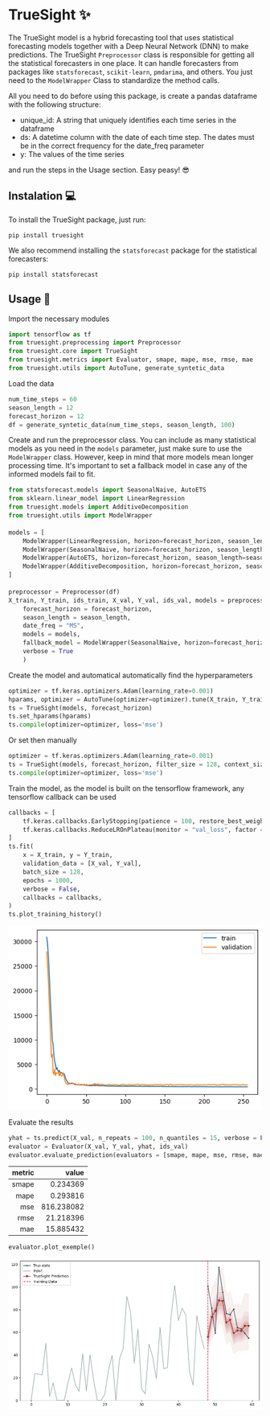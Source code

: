 # TrueSight ✨

The TrueSight model is a hybrid forecasting tool that uses statistical forecasting models together with a Deep Neural Network (DNN) to make predictions. The TrueSight `Preprocessor` class is responsible for getting all the statistical forecasters in one place. It can handle forecasters from packages like `statsforecast`, `scikit-learn`, `pmdarima`, and others. You just need to the `ModelWrapper` Class to standardize the method calls.

All you need to do before using this package, is create a pandas dataframe with the following structure:

 - unique_id: A string that uniquely identifies each time series in the dataframe
 - ds: A datetime column with the date of each time step. The dates must be in the correct frequency for the date_freq parameter
 - y: The values of the time series

and run the steps in the Usage section. Easy peasy! 😎

## Instalation 💻

To install the TrueSight package, just run:

```
pip install truesight
```

We also recommend installing the `statsforecast` package for the statistical forecasters:

```
pip install statsforecast
```

## Usage 🚀

Import the necessary modules

``` python
import tensorflow as tf
from truesight.preprocessing import Preprocessor
from truesight.core import TrueSight
from truesight.metrics import Evaluator, smape, mape, mse, rmse, mae
from truesight.utils import AutoTune, generate_syntetic_data
```

Load the data

``` python
num_time_steps = 60
season_length = 12
forecast_horizon = 12
df = generate_syntetic_data(num_time_steps, season_length, 100)
```
Create and run the preprocessor class. You can include as many statistical models as you need in the `models` parameter, just make sure to use the `ModelWrapper` class. However, keep in mind that more models mean longer processing time. It's important to set a fallback model in case any of the informed models fail to fit.

``` python
from statsforecast.models import SeasonalNaive, AutoETS
from sklearn.linear_model import LinearRegression
from truesight.models import AdditiveDecomposition
from truesight.utils import ModelWrapper

models = [
    ModelWrapper(LinearRegression, horizon=forecast_horizon, season_length=season_length, alias="LinearRegression"), 
    ModelWrapper(SeasonalNaive, horizon=forecast_horizon, season_length=season_length), 
    ModelWrapper(AutoETS, horizon=forecast_horizon, season_length=season_length),
    ModelWrapper(AdditiveDecomposition, horizon=forecast_horizon, season_length=season_length)
]

preprocessor = Preprocessor(df)
X_train, Y_train, ids_train, X_val, Y_val, ids_val, models = preprocessor.make_dataset(
    forecast_horizon = forecast_horizon, 
    season_length = season_length,
    date_freq = "MS", 
    models = models, 
    fallback_model = ModelWrapper(SeasonalNaive, horizon=forecast_horizon, season_length=season_length),
    verbose = True
    )
```

Create the model and automatical automatically find the hyperparameters

``` python
optimizer = tf.keras.optimizers.Adam(learning_rate=0.001)
hparams, optimizer = AutoTune(optimizer=optimizer).tune(X_train, Y_train, n_trials = 20, epochs = 10, batch_size = 32, stats_models = models)
ts = TrueSight(models, forecast_horizon)
ts.set_hparams(hparams)
ts.compile(optimizer=optimizer, loss='mse')
```

Or set then manually

``` python
optimizer = tf.keras.optimizers.Adam(learning_rate=0.001)
ts = TrueSight(models, forecast_horizon, filter_size = 128, context_size = 512, hidden_size = 1024, dropout_rate = 0.1)
ts.compile(optimizer=optimizer, loss='mse')
```

Train the model, as the model is built on the tensorflow framework, any tensorflow callback can be used

``` python
callbacks = [
    tf.keras.callbacks.EarlyStopping(patience = 100, restore_best_weights = True, monitor = "val_loss"),
    tf.keras.callbacks.ReduceLROnPlateau(monitor = "val_loss", factor = 0.5, patience = 25, verbose = False),
]
ts.fit(
    x = X_train, y = Y_train, 
    validation_data = [X_val, Y_val], 
    batch_size = 128, 
    epochs = 1000, 
    verbose = False, 
    callbacks = callbacks,
)
ts.plot_training_history()
```
![Training Log](figures/training_history.png)


Evaluate the results

``` python
yhat = ts.predict(X_val, n_repeats = 100, n_quantiles = 15, verbose = False)
evaluator = Evaluator(X_val, Y_val, yhat, ids_val)
evaluator.evaluate_prediction(evaluators = [smape, mape, mse, rmse, mae], return_mean = True)
```
| metric |   value   |
|-------:|----------:|
|smape   |   0.234369|
|mape    |   0.293816|
|mse     | 816.238082|
|rmse    |  21.218396|
|mae     |  15.885432|


``` python
evaluator.plot_exemple()
```
![Output Exemple](figures/output.png)

